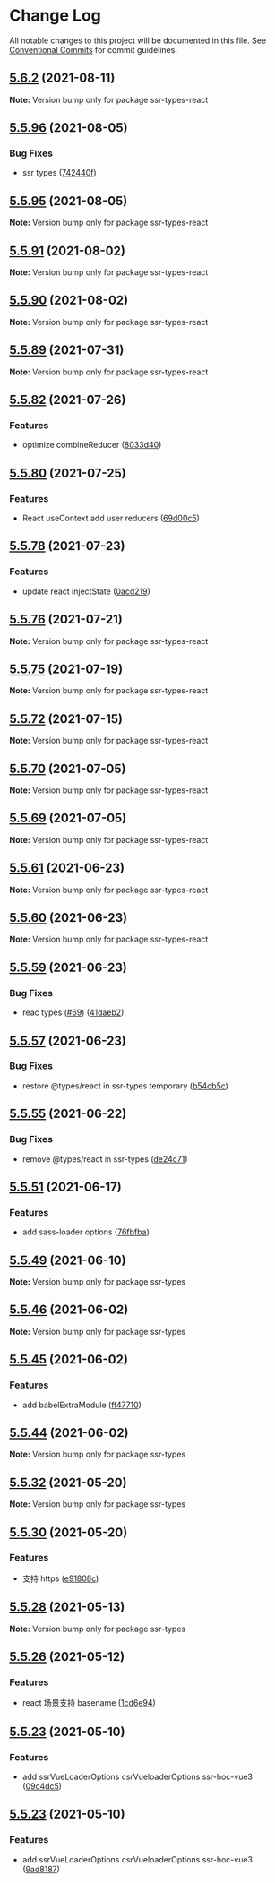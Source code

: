 # Change Log

All notable changes to this project will be documented in this file.
See [Conventional Commits](https://conventionalcommits.org) for commit guidelines.

## [5.6.2](https://github.com/ykfe/ssr/compare/v5.6.1...v5.6.2) (2021-08-11)

**Note:** Version bump only for package ssr-types-react





## [5.5.96](https://github.com/ykfe/ssr/compare/v5.5.94...v5.5.96) (2021-08-05)


### Bug Fixes

* ssr types ([742440f](https://github.com/ykfe/ssr/commit/742440f186af3577d0df0bf5fac25d665e43dbcd))





## [5.5.95](https://github.com/ykfe/ssr/compare/v5.5.94...v5.5.95) (2021-08-05)

**Note:** Version bump only for package ssr-types-react





## [5.5.91](https://github.com/ykfe/ssr/compare/v5.5.90...v5.5.91) (2021-08-02)

**Note:** Version bump only for package ssr-types-react





## [5.5.90](https://github.com/ykfe/ssr/compare/v5.5.89...v5.5.90) (2021-08-02)

**Note:** Version bump only for package ssr-types-react





## [5.5.89](https://github.com/ykfe/ssr/compare/v5.5.88...v5.5.89) (2021-07-31)

**Note:** Version bump only for package ssr-types-react





## [5.5.82](https://github.com/ykfe/ssr/compare/v5.5.81...v5.5.82) (2021-07-26)


### Features

* optimize combineReducer ([8033d40](https://github.com/ykfe/ssr/commit/8033d4070fe4a8d92af5e31c1aad6ddfa4e0922e))





## [5.5.80](https://github.com/ykfe/ssr/compare/v5.5.79...v5.5.80) (2021-07-25)


### Features

* React useContext add user reducers ([69d00c5](https://github.com/ykfe/ssr/commit/69d00c58632bcccf7f981fd4d3855fe795ca26d3))





## [5.5.78](https://github.com/ykfe/ssr/compare/v5.5.77...v5.5.78) (2021-07-23)


### Features

* update react injectState ([0acd219](https://github.com/ykfe/ssr/commit/0acd2196644a17a6aa826cb8cd32ff10fe64ab66))





## [5.5.76](https://github.com/ykfe/ssr/compare/v5.5.75...v5.5.76) (2021-07-21)

**Note:** Version bump only for package ssr-types-react





## [5.5.75](https://github.com/ykfe/ssr/compare/v5.5.74...v5.5.75) (2021-07-19)

**Note:** Version bump only for package ssr-types-react





## [5.5.72](https://github.com/ykfe/ssr/compare/v5.5.71...v5.5.72) (2021-07-15)

**Note:** Version bump only for package ssr-types-react





## [5.5.70](https://github.com/ykfe/ssr/compare/v5.5.69...v5.5.70) (2021-07-05)

**Note:** Version bump only for package ssr-types-react





## [5.5.69](https://github.com/ykfe/ssr/compare/v5.5.68...v5.5.69) (2021-07-05)

**Note:** Version bump only for package ssr-types-react





## [5.5.61](https://github.com/ykfe/ssr/compare/v5.5.60...v5.5.61) (2021-06-23)

**Note:** Version bump only for package ssr-types-react





## [5.5.60](https://github.com/ykfe/ssr/compare/v5.5.59...v5.5.60) (2021-06-23)

**Note:** Version bump only for package ssr-types-react





## [5.5.59](https://github.com/ykfe/ssr/compare/v5.5.58...v5.5.59) (2021-06-23)


### Bug Fixes

* reac types ([#69](https://github.com/ykfe/ssr/issues/69)) ([41daeb2](https://github.com/ykfe/ssr/commit/41daeb25133db25bf474bf0a29dcb5c3c6c9930b))





## [5.5.57](https://github.com/ykfe/ssr/compare/v5.5.56...v5.5.57) (2021-06-23)


### Bug Fixes

* restore @types/react in ssr-types temporary ([b54cb5c](https://github.com/ykfe/ssr/commit/b54cb5ce004de3673c4d244e8a9a922505537621))





## [5.5.55](https://github.com/ykfe/ssr/compare/v5.5.54...v5.5.55) (2021-06-22)


### Bug Fixes

* remove @types/react in ssr-types ([de24c71](https://github.com/ykfe/ssr/commit/de24c71be48728465c30efde89bd5f68a76fe08b))





## [5.5.51](https://github.com/ykfe/ssr/compare/v5.5.50...v5.5.51) (2021-06-17)


### Features

* add sass-loader options ([76fbfba](https://github.com/ykfe/ssr/commit/76fbfbaada67fda444954686ce10f416e46766db))





## [5.5.49](https://github.com/ykfe/ssr/compare/v5.5.48...v5.5.49) (2021-06-10)

**Note:** Version bump only for package ssr-types





## [5.5.46](https://github.com/ykfe/ssr/compare/v5.5.45...v5.5.46) (2021-06-02)

**Note:** Version bump only for package ssr-types





## [5.5.45](https://github.com/ykfe/ssr/compare/v5.5.44...v5.5.45) (2021-06-02)


### Features

* add babelExtraModule ([ff47710](https://github.com/ykfe/ssr/commit/ff47710c5cee4fff14487394f052295b8f564459))





## [5.5.44](https://github.com/ykfe/ssr/compare/v5.5.43...v5.5.44) (2021-06-02)

**Note:** Version bump only for package ssr-types





## [5.5.32](https://github.com/ykfe/ssr/compare/v5.5.31...v5.5.32) (2021-05-20)

**Note:** Version bump only for package ssr-types





## [5.5.30](https://github.com/ykfe/ssr/compare/v5.5.29...v5.5.30) (2021-05-20)


### Features

* 支持 https ([e91808c](https://github.com/ykfe/ssr/commit/e91808c91cb2b8860f0771518b48de4dd592fcda))





## [5.5.28](https://github.com/ykfe/ssr/compare/v5.5.27...v5.5.28) (2021-05-13)

**Note:** Version bump only for package ssr-types





## [5.5.26](https://github.com/ykfe/ssr/compare/v5.5.25...v5.5.26) (2021-05-12)


### Features

* react 场景支持 basename ([1cd6e94](https://github.com/ykfe/ssr/commit/1cd6e94873c4ed75c7f06868345afe93004546b0))





## [5.5.23](https://github.com/ykfe/ssr/compare/v5.5.22...v5.5.23) (2021-05-10)


### Features

* add ssrVueLoaderOptions csrVueloaderOptions ssr-hoc-vue3 ([09c4dc5](https://github.com/ykfe/ssr/commit/09c4dc5a820e4c57ece73427a78968b75abea2f3))





## [5.5.23](https://github.com/ykfe/ssr/compare/v5.5.22...v5.5.23) (2021-05-10)


### Features

* add ssrVueLoaderOptions csrVueloaderOptions ssr-hoc-vue3 ([9ad8187](https://github.com/ykfe/ssr/commit/9ad81877b8cc35b8d98f6c8b3cc62e8071ed2dcf))
